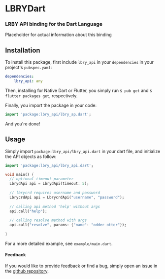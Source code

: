 # LBRYDart
### LRBY API binding for the Dart Language

Placeholder for actual information about this binding

## Installation 


To install this package, first include `lbry_api` in your
`dependencies` in your project's `pubspec.yaml`:

```yaml
dependencies:
    lbry_api: any
```

Then, installing for Native Dart or Flutter, you simply
run `$ pub get` and `$ flutter packages get`, respectively.

Finally, you import the package in your code:

```Dart
import 'package:lbry_api/lbry_ap.dart';
```

And you're done!


## Usage

Simply import `package:lbry_api/lbry_api.dart` in your
dart file, and initialize the API objects as follow:

```dart
import 'package:lbry_api/lbry_api.dart';

void main() {
  // optional timeout parameter
  LbrydApi api = LbrydApi(timeout: 5);
  
  // lbrycrd requires username and password
  LbrycrdApi api = LbrycrdApi("username", "password");
  
  // calling api method 'help' without args
  api.call("help");
  
  // calling resolve method with args
  api.call("resolve", params: {"name": "odder otter"});
  
}
```

For a more detailed example, see `example/main.dart`.

#### Feedback
If you would like to provide feedback or find a bug, simply
open an issue in the [github repository](https://github.com/osilkin98/lbrydart).
